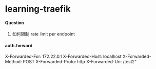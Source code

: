 # learning-traefik


#### Question
1. 如何限制 rate limit per endpoint

#### auth.forward

X-Forwarded-For: 172.22.0.1
X-Forwarded-Host: localhost
X-Forwarded-Method: POST
X-Forwarded-Proto: http
X-Forwarded-Uri: /test2" 